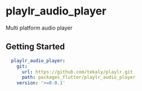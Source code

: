 # playlr_audio_player

Multi platform audio player

## Getting Started

```yaml
  playlr_audio_player:
    git:
      url: https://github.com/tekaly/playlr.git
      path: packages_flutter/playlr_audio_player
    version: '>=0.0.1'
```